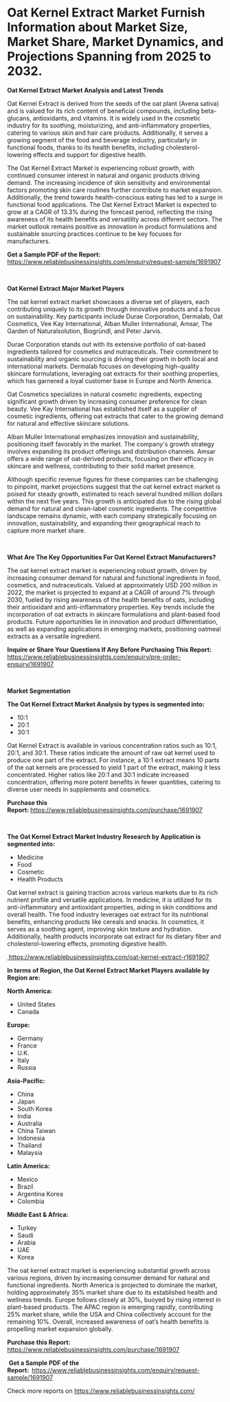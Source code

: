 <p><h1>Oat Kernel Extract Market Furnish Information about Market Size, Market Share, Market Dynamics, and Projections Spanning from 2025 to 2032.</h1></p><p><strong>Oat Kernel Extract Market Analysis and Latest Trends</strong></p>
<p><p>Oat Kernel Extract is derived from the seeds of the oat plant (Avena sativa) and is valued for its rich content of beneficial compounds, including beta-glucans, antioxidants, and vitamins. It is widely used in the cosmetic industry for its soothing, moisturizing, and anti-inflammatory properties, catering to various skin and hair care products. Additionally, it serves a growing segment of the food and beverage industry, particularly in functional foods, thanks to its health benefits, including cholesterol-lowering effects and support for digestive health.</p><p>The Oat Kernel Extract Market is experiencing robust growth, with continued consumer interest in natural and organic products driving demand. The increasing incidence of skin sensitivity and environmental factors promoting skin care routines further contribute to market expansion. Additionally, the trend towards health-conscious eating has led to a surge in functional food applications. The Oat Kernel Extract Market is expected to grow at a CAGR of 13.3% during the forecast period, reflecting the rising awareness of its health benefits and versatility across different sectors. The market outlook remains positive as innovation in product formulations and sustainable sourcing practices continue to be key focuses for manufacturers.</p></p>
<p><strong>Get a Sample PDF of the Report:&nbsp;</strong> <a href="https://www.reliablebusinessinsights.com/enquiry/request-sample/1691907?utm_campaign=2716&utm_medium=2&utm_source=Github&utm_content=ia&utm_term=27032025&utm_id=oat-kernel-extract">https://www.reliablebusinessinsights.com/enquiry/request-sample/1691907</a></p>
<p>&nbsp;</p>
<p><strong>Oat Kernel Extract Major Market Players</strong></p>
<p><p>The oat kernel extract market showcases a diverse set of players, each contributing uniquely to its growth through innovative products and a focus on sustainability. Key participants include Durae Corporation, Dermalab, Oat Cosmetics, Vee Kay International, Alban Muller International, Amsar, The Garden of Naturalsolution, Biogründl, and Peter Jarvis.</p><p>Durae Corporation stands out with its extensive portfolio of oat-based ingredients tailored for cosmetics and nutraceuticals. Their commitment to sustainability and organic sourcing is driving their growth in both local and international markets. Dermalab focuses on developing high-quality skincare formulations, leveraging oat extracts for their soothing properties, which has garnered a loyal customer base in Europe and North America.</p><p>Oat Cosmetics specializes in natural cosmetic ingredients, expecting significant growth driven by increasing consumer preference for clean beauty. Vee Kay International has established itself as a supplier of cosmetic ingredients, offering oat extracts that cater to the growing demand for natural and effective skincare solutions.</p><p>Alban Muller International emphasizes innovation and sustainability, positioning itself favorably in the market. The company's growth strategy involves expanding its product offerings and distribution channels. Amsar offers a wide range of oat-derived products, focusing on their efficacy in skincare and wellness, contributing to their solid market presence.</p><p>Although specific revenue figures for these companies can be challenging to pinpoint, market projections suggest that the oat kernel extract market is poised for steady growth, estimated to reach several hundred million dollars within the next five years. This growth is anticipated due to the rising global demand for natural and clean-label cosmetic ingredients. The competitive landscape remains dynamic, with each company strategically focusing on innovation, sustainability, and expanding their geographical reach to capture more market share.</p></p>
<p>&nbsp;</p>
<p><strong>What Are The Key Opportunities For Oat Kernel Extract Manufacturers?</strong></p>
<p><p>The oat kernel extract market is experiencing robust growth, driven by increasing consumer demand for natural and functional ingredients in food, cosmetics, and nutraceuticals. Valued at approximately USD 200 million in 2022, the market is projected to expand at a CAGR of around 7% through 2030, fueled by rising awareness of the health benefits of oats, including their antioxidant and anti-inflammatory properties. Key trends include the incorporation of oat extracts in skincare formulations and plant-based food products. Future opportunities lie in innovation and product differentiation, as well as expanding applications in emerging markets, positioning oatmeal extracts as a versatile ingredient.</p></p>
<p><strong>Inquire or Share Your Questions If Any Before Purchasing This Report:</strong> <a href="https://www.reliablebusinessinsights.com/enquiry/pre-order-enquiry/1691907?utm_campaign=2716&utm_medium=2&utm_source=Github&utm_content=ia&utm_term=27032025&utm_id=oat-kernel-extract">https://www.reliablebusinessinsights.com/enquiry/pre-order-enquiry/1691907</a></p>
<p>&nbsp;</p>
<p><strong>Market Segmentation</strong></p>
<p><strong>The Oat Kernel Extract Market Analysis by types is segmented into:</strong></p>
<p><ul><li>10:1</li><li>20:1</li><li>30:1</li></ul></p>
<p><p>Oat Kernel Extract is available in various concentration ratios such as 10:1, 20:1, and 30:1. These ratios indicate the amount of raw oat kernel used to produce one part of the extract. For instance, a 10:1 extract means 10 parts of the oat kernels are processed to yield 1 part of the extract, making it less concentrated. Higher ratios like 20:1 and 30:1 indicate increased concentration, offering more potent benefits in fewer quantities, catering to diverse user needs in supplements and cosmetics.</p></p>
<p><strong>Purchase this Report:&nbsp;</strong><a href="https://www.reliablebusinessinsights.com/purchase/1691907?utm_campaign=2716&utm_medium=2&utm_source=Github&utm_content=ia&utm_term=27032025&utm_id=oat-kernel-extract">https://www.reliablebusinessinsights.com/purchase/1691907</a></p>
<p>&nbsp;</p>
<p><strong>The Oat Kernel Extract Market Industry Research by Application is segmented into:</strong></p>
<p><ul><li>Medicine</li><li>Food</li><li>Cosmetic</li><li>Health Products</li></ul></p>
<p><p>Oat kernel extract is gaining traction across various markets due to its rich nutrient profile and versatile applications. In medicine, it is utilized for its anti-inflammatory and antioxidant properties, aiding in skin conditions and overall health. The food industry leverages oat extract for its nutritional benefits, enhancing products like cereals and snacks. In cosmetics, it serves as a soothing agent, improving skin texture and hydration. Additionally, health products incorporate oat extract for its dietary fiber and cholesterol-lowering effects, promoting digestive health.</p></p>
<p><a href="https://www.reliablebusinessinsights.com/oat-kernel-extract-r1691907?utm_campaign=2716&utm_medium=2&utm_source=Github&utm_content=ia&utm_term=27032025&utm_id=oat-kernel-extract">&nbsp;https://www.reliablebusinessinsights.com/oat-kernel-extract-r1691907</a></p>
<p><strong>In terms of Region, the Oat Kernel Extract Market Players available by Region are:</strong></p>
<p>
    <p> <strong> North America: </strong>
        <ul>
            <li>United States</li>
            <li>Canada</li>
        </ul>
        </p> 
    <p> <strong> Europe: </strong>
        <ul>
            <li>Germany</li>
            <li>France</li>
            <li>U.K.</li>
            <li>Italy</li>
            <li>Russia</li>
        </ul>
        </p> 
    <p> <strong> Asia-Pacific: </strong>
        <ul>
            <li>China</li>
            <li>Japan</li>
            <li>South Korea</li>
            <li>India</li>
            <li>Australia</li>
            <li>China Taiwan</li>
            <li>Indonesia</li>
            <li>Thailand</li>
            <li>Malaysia</li>
        </ul>
        </p> 
    <p> <strong> Latin America: </strong>
        <ul>
            <li>Mexico</li>
            <li>Brazil</li>
            <li>Argentina Korea</li>
            <li>Colombia</li>
        </ul>
        </p> 
    <p> <strong> Middle East & Africa: </strong>
        <ul>
            <li>Turkey</li>
            <li>Saudi</li>
            <li>Arabia</li>
            <li>UAE</li>
            <li>Korea</li>
        </ul>
    </p>
    </p>
<p><p>The oat kernel extract market is experiencing substantial growth across various regions, driven by increasing consumer demand for natural and functional ingredients. North America is projected to dominate the market, holding approximately 35% market share due to its established health and wellness trends. Europe follows closely at 30%, buoyed by rising interest in plant-based products. The APAC region is emerging rapidly, contributing 25% market share, while the USA and China collectively account for the remaining 10%. Overall, increased awareness of oat’s health benefits is propelling market expansion globally.</p></p>
<p><strong>Purchase this Report: </strong><a href="https://www.reliablebusinessinsights.com/purchase/1691907?utm_campaign=2716&utm_medium=2&utm_source=Github&utm_content=ia&utm_term=27032025&utm_id=oat-kernel-extract">https://www.reliablebusinessinsights.com/purchase/1691907</a></p>
<p>&nbsp;<strong>Get a Sample PDF of the Report:&nbsp;&nbsp;</strong><a href="https://www.reliablebusinessinsights.com/enquiry/request-sample/1691907?utm_campaign=2716&utm_medium=2&utm_source=Github&utm_content=ia&utm_term=27032025&utm_id=oat-kernel-extract">https://www.reliablebusinessinsights.com/enquiry/request-sample/1691907</a></p>
<p><strong></strong></p>
<p>Check more reports on <a href="https://www.reliablebusinessinsights.com/?utm_campaign=2716&utm_medium=2&utm_source=Github&utm_content=ia&utm_term=27032025&utm_id=oat-kernel-extract">https://www.reliablebusinessinsights.com/</a></p>